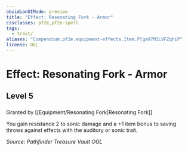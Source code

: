 ```yaml
---
obsidianUIMode: preview
title: "Effect: Resonating Fork - Armor"
cssclasses: pf2e,pf2e-spell
tags:
  - trait/
aliases: "Compendium.pf2e.equipment-effects.Item.Plga97M3LVFZqhiP"
license: OGL
---
```

# Effect: Resonating Fork - Armor
## Level 5
### 






Granted by [[Equipment/Resonating Fork|Resonating Fork]]

You gain resistance 2 to sonic damage and a +1 item bonus to saving throws against effects with the auditory or sonic trait.

*Source: Pathfinder Treasure Vault*
*OGL*
